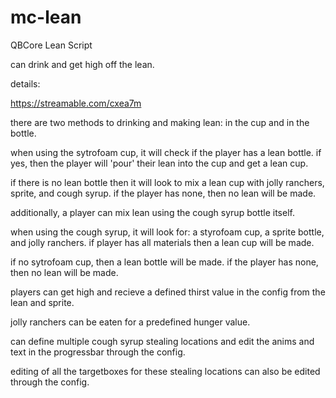 # mc-lean

QBCore Lean Script

can drink and get high off the lean. 

details:

https://streamable.com/cxea7m 

there are two methods to drinking and making lean: in the cup and in the bottle.

when using the sytrofoam cup, it will check if the player has a lean bottle. if yes, then the player will 'pour' their lean into the cup and get a lean cup.

if there is no lean bottle then it will look to mix a lean cup with jolly ranchers, sprite, and cough syrup. if the player has none, then no lean will be made.

additionally, a player can mix lean using the cough syrup bottle itself. 

when using the cough syrup, it will look for: a styrofoam cup, a sprite bottle, and jolly ranchers. if player has all materials then a lean cup will be made.

if no sytrofoam cup, then a lean bottle will be made. if the player has none, then no lean will be made.

players can get high and recieve a defined thirst value in the config from the lean and sprite. 

jolly ranchers can be eaten for a predefined hunger value.

can define multiple cough syrup stealing locations and edit the anims and text in the progressbar through the config.

editing of all the targetboxes for these stealing locations can also be edited through the config. 






